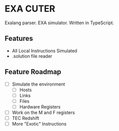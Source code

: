 # EXA CUTER
Exalang parser.
EXA simulator.
Written in TypeScript.



## Features
* All Local Instructions Simulated
* .solution file reader


## Feature Roadmap
- [ ] Simulate the environment
  - [ ] Hosts
  - [ ] Links
  - [ ] Files
  - [ ] Hardware Registers
- [ ] Work on the M and F registers
- [ ] TEC Redshift
- [ ] More "Exotic" Instructions 
